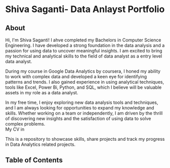 # Shiva Saganti- Data Anlayst Portfolio
## About
Hi, I'm Shiva Saganti! I ahve completed my Bachelors in Computer Science Engineering. I have developed a strong foundation in the data analysis and a passion for using data to uncover meaningful insights. I am excited to bring my technical and analytical skills to the field of data analyst as a entry level data analyst.

During my course in Google Data Analytics by coursera, I honed my ability to work with complex data and developed a keen eye for identifying patterns and trends. I also gained experience in using analytical techniques, tools like Excel, Power Bi, Python, and SQL, which I believe will be valuable assets in my role as a data analyst.

In my free time, I enjoy exploring new data analysis tools and techniques, and I am always looking for opportunities to expand my knowledge and skills. Whether working on a team or independently, I am driven by the thrill of discovering new insights and the satisfaction of using data to solve complex problems.
<br>
My CV in 

This is a repository to showcase skills, share projects and track  my progress in Data Analytics related projects.

## Table of Contents

